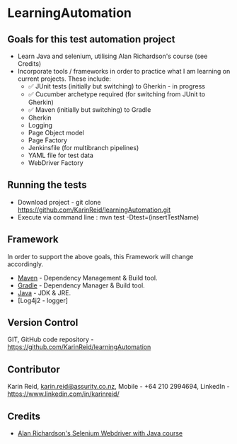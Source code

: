 # LearningAutomation

## Goals for this test automation project

* Learn Java and selenium, utilising Alan Richardson's course (see Credits)
* Incorporate tools / frameworks in order to practice what I am learning on current projects. These include:
    -   &#9989; JUnit tests (initially but switching) to Gherkin - in progress
    -   &#9989; Cucumber archetype required (for switching from JUnit to Gherkin)
    -   &#9989; Maven (initially but switching) to Gradle
    -   Gherkin
    -   Logging
    -   Page Object model
    -   Page Factory
    -   Jenkinsfile (for multibranch pipelines)
    -   YAML file for test data
    -   WebDriver Factory

## Running the tests

* Download project - git clone https://github.com/KarinReid/learningAutomation.git
* Execute via command line : mvn test -Dtest=(insertTestName)


## Framework

In order to support the above goals, this Framework will change accordingly.
* [Maven](https://maven.apache.org/) - Dependency Management & Build tool.
* [Gradle](https://gradle.org/install/) - Dependency Manager & Build tool.
* [Java](https://docs.oracle.com/javase/8/docs/technotes/guides/install/install_overview.html) - JDK & JRE.
* [Log4j2 - logger]

## Version Control

GIT, GitHub code repository - https://github.com/KarinReid/learningAutomation

## Contributor

Karin Reid,
karin.reid@assurity.co.nz,
Mobile - +64 210 2994694,
LinkedIn - https://www.linkedin.com/in/karinreid/

## Credits
* [Alan Richardson's Selenium Webdriver with Java course](https://compendiumdev.zenler.com/courses/selenium-2-webdriver-basics-with-java)
